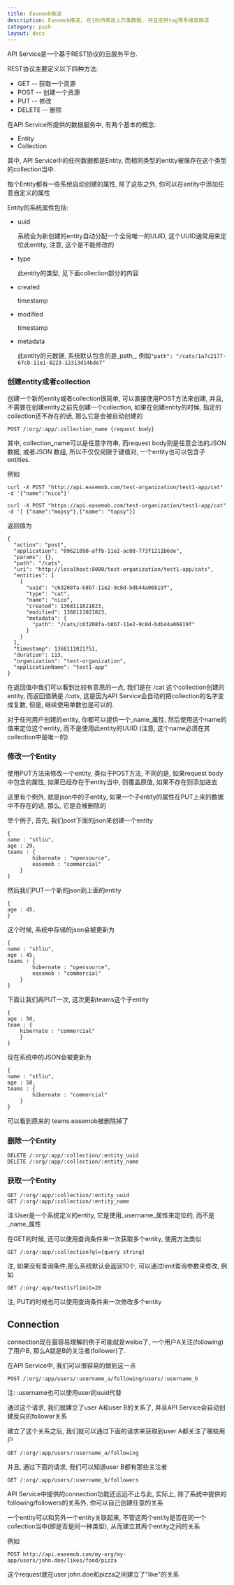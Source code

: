 ```yaml
---
title: Easemob推送
description: Easemob推送, 在1秒内推送上万条数据, 并且支持tag等多维度推送
category: push
layout: docs
---
```

API Service是一个基于REST协议的云服务平台.

REST协议主要定义以下四种方法:

* GET -- 获取一个资源
* POST -- 创建一个资源
* PUT -- 修改
* DELETE -- 删除

在API Service所提供的数据服务中, 有两个基本的概念:

* Entity
* Collection

其中, API Service中的任何数据都是Entity, 而相同类型的entity被保存在这个类型的collection当中.

每个Entity都有一些系统自动创建的属性, 除了这些之外, 你可以在entity中添加任意自定义的属性

Entity的系统属性包括:

* uuid

    系统会为新创建的entity自动分配一个全局唯一的UUID, 这个UUID通常用来定位此entity, 注意, 这个是不能修改的

* type

    此entity的类型, 见下面collection部分的内容

* created

    timestamp

* modified

    timestamp

* metadata

    此entity的元数据, 系统默认包含的是_path_, 例如`"path": "/cats/1a7c2177-67cb-11e1-8223-12313d14bde7"`
    
###  创建entity或者collection

创建一个新的entity或者collection很简单, 可以直接使用POST方法来创建, 并且, 不需要在创建entity之前先创建一个collection, 如果在创建entity的时候, 指定的collection还不存在的话, 那么它是会被自动创建的

    POST /:org/:app/:collection_name {request body}
    
其中, collection_name可以是任意字符串, 而request body则是任意合法的JSON数据, 或者JSON 数组, 所以不仅仅局限于键值对, 一个entity也可以包含子entities.

例如 

    curl -X POST "http://api.easemob.com/test-organization/test1-app/cat" -d '{"name":"nico"}'
    
    curl -X POST "https://api.easemob.com/test-organization/test1-app/cat" -d '[ {"name":"mopsy"},{"name": "topsy"}]
    
返回值为

    {
      "action": "post",
      "application": "09621090-affb-11e2-ac08-773f1211b6de",
      "params": {},
      "path": "/cats",
      "uri": "http://localhost:8080/test-organization/test1-app/cats",
      "entities": [
        {
          "uuid": "c63208fa-b8b7-11e2-9c8d-bdb44a06819f",
          "type": "cat",
          "name": "nico",
          "created": 1368111021823,
          "modified": 1368111021823,
          "metadata": {
            "path": "/cats/c63208fa-b8b7-11e2-9c8d-bdb44a06819f"
          }
        }
      ],
      "timestamp": 1368111021751,
      "duration": 113,
      "organization": "test-organization",
      "applicationName": "test1-app"
    }
         
在返回值中我们可以看到比较有意思的一点, 我们是在 /cat 这个collection创建的entity, 而返回值确是 _/cats_, 这是因为API Service会自动的把collection的名字变成复数, 但是, 继续使用单数也是可以的.

对于任何用户创建的entity, 你都可以提供一个_name_属性, 然后使用这个name的值来定位这个entity, 而不是使用此entity的UUID (注意, 这个name必须在其collection中是唯一的)


### 修改一个Entity

使用PUT方法来修改一个entity, 类似于POST方法, 不同的是, 如果request body中包含的属性, 如果已经存在于entity当中, 则覆盖原值, 如果不存在则添加进去

这里有个例外, 就是json中的子entity, 如果一个子entity的属性在PUT上来的数据中不存在的话, 那么, 它是会被删除的

举个例子, 首先, 我们post下面的json来创建一个entity

    {
    name : "stliu",
    age : 29,
    teams : {
            hibernate : "opensource",
            easemob : "commercial"
        }
    }

然后我们PUT一个新的json到上面的entity

    {
    age : 45,
    }

这个时候, 系统中存储的json会被更新为

    {
    name : "stliu",
    age : 45,
    teams : {
            hibernate : "opensource",
            easemob : "commercial"
        }
    }

下面让我们再PUT一次, 这次更新teams这个子entity

    {
    age : 50,
    team : {
        hibernate : "commercial"
        }
    }

现在系统中的JSON会被更新为

    {
    name : "stliu",
    age : 50,
    teams : {
            hibernate : "commercial"
        }
    }
    
可以看到原来的 teams.easemob被删除掉了    

### 删除一个Entity    
    
    DELETE /:org/:app/:collection/:entity_uuid
    DELETE /:org/:app/:collection/:entity_name
         


### 获取一个Entity

    GET /:org/:app/:collection/:entity_uuid
    GET /:org/:app/:collection/:entity_name
    
注:User是一个系统定义的entity, 它是使用_username_属性来定位的, 而不是_name_属性

在GET的时候, 还可以使用查询条件来一次获取多个entity, 使用方法类似

    GET /:org/:app/:collection?ql={query string}

注, 如果没有查询条件,那么系统默认会返回10个, 可以通过limit查询参数来修改, 例如

    GET /:org/:app/test1s?limit=20
        
注, PUT的时候也可以使用查询条件来一次修改多个entity

## Connection

connection现在最容易理解的例子可能就是weibo了, 一个用户A关注(following)了用户B, 那么A就是B的关注者(follower)了.

在API Service中, 我们可以很容易的做到这一点

    POST /:org/:app/users/:username_a/following/users/:username_b
    
注: :username也可以使用user的uuid代替

通过这个请求, 我们就建立了user A和user B的关系了, 并且API Service会自动创建反向的follower关系

建立了这个关系之后, 我们就可以通过下面的请求来获取到user A都关注了哪些用户

    GET /:org/:app/users/:username_a/following        
    
并且, 通过下面的请求, 我们可以知道user B都有那些关注者

    GET /:org/:app/users/:username_b/followers   

API Service中提供的connection功能还远远不止与此, 实际上, 除了系统中提供的following/followers的关系外, 你可以自己创建任意的关系

一个entity可以和另外一个entity关联起来, 不管这两个entity是否在同一个collection当中(即是否是同一种类型), 从而建立其两个entity之间的关系

例如

    POST http://api.easemob.com/my-org/my-app/users/john.doe/likes/food/pizza
    
这个request就在user john.doe和pizza之间建立了"like"的关系
    